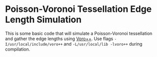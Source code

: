 # Poisson-Voronoi Tessellation Edge Length Simulation

This is some basic code that will simulate a Poisson-Voronoi tessellation and
gather the edge lengths using [Voro++](https://github.com/chr1shr/voro).  Use
flags `-I/usr/local/include/voro++` and `-L/usr/local/lib -lvoro++` during
compilation.

